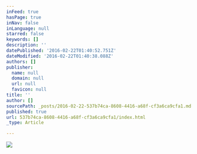 ```yaml
---
inFeed: true
hasPage: true
inNav: false
inLanguage: null
starred: false
keywords: []
description: ''
datePublished: '2016-02-22T01:40:52.751Z'
dateModified: '2016-02-22T01:40:38.088Z'
authors: []
publisher:
  name: null
  domain: null
  url: null
  favicon: null
title: ''
author: []
sourcePath: _posts/2016-02-22-537b74ca-8608-4416-a68f-cf3a6ca9cfa1.md
published: true
url: 537b74ca-8608-4416-a68f-cf3a6ca9cfa1/index.html
_type: Article

---
```

![](https://the-grid-user-content.s3-us-west-2.amazonaws.com/f73d9749-43fd-4596-91ce-2fece7159d03.jpg)